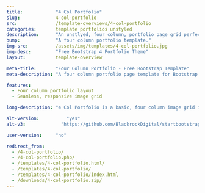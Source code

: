 ```yaml
---
title:            "4 Col Portfolio"
slug:             4-col-portfolio
src:              /template-overviews/4-col-portfolio
categories:       template portfolios unstyled
description:      "An unstlyed, four column, portfolio page grid perfect for showcasing a large group of projects or works."
bump:             "A four column portfolio template."
img-src:          /assets/img/templates/4-col-portfolio.jpg
img-desc:         "Free Bootstrap 4 Portfolio Theme"
layout:           template-overview

meta-title:       "Four Column Portfolio - Free Bootstrap Template"
meta-description: "A four column portfolio page template for Bootstrap 4. All Start Bootstrap templates are free to use and open source."

features:
  - Four column portfolio layout
  - Seamless, responsive image grid

long-description: "4 Col Portfolio is a basic, four column image grid ideal for featuring a large number of projects that do not require much detail."

alt-version:		  "yes"
alt-v3:		        "https://github.com/BlackrockDigital/startbootstrap-4-col-portfolio/tree/v3-legacy"

user-version:     "no"

redirect_from:
  - /4-col-portfolio/
  - /4-col-portfolio.php/
  - /templates/4-col-portfolio.html/
  - /templates/4-col-portfolio/
  - /templates/4-col-portfolio/index.html
  - /downloads/4-col-portfolio.zip/
---
```

